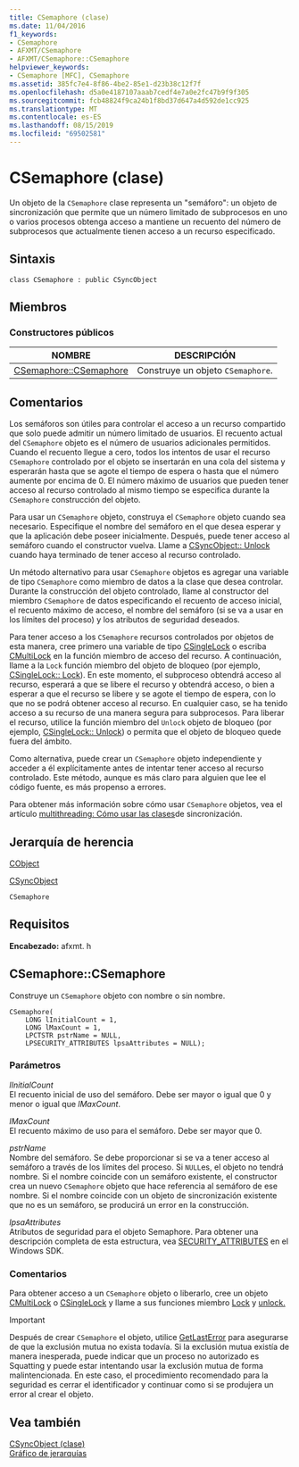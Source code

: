 ```yaml
---
title: CSemaphore (clase)
ms.date: 11/04/2016
f1_keywords:
- CSemaphore
- AFXMT/CSemaphore
- AFXMT/CSemaphore::CSemaphore
helpviewer_keywords:
- CSemaphore [MFC], CSemaphore
ms.assetid: 385fc7e4-8f86-4be2-85e1-d23b38c12f7f
ms.openlocfilehash: d5a0e4187107aaab7cedf4e7a0e2fc47b9f9f305
ms.sourcegitcommit: fcb48824f9ca24b1f8bd37d647a4d592de1cc925
ms.translationtype: MT
ms.contentlocale: es-ES
ms.lasthandoff: 08/15/2019
ms.locfileid: "69502581"
---
```

# <a name="csemaphore-class"></a>CSemaphore (clase)

Un objeto de la `CSemaphore` clase representa un "semáforo": un objeto de sincronización que permite que un número limitado de subprocesos en uno o varios procesos obtenga acceso a mantiene un recuento del número de subprocesos que actualmente tienen acceso a un recurso especificado.

## <a name="syntax"></a>Sintaxis

```
class CSemaphore : public CSyncObject
```

## <a name="members"></a>Miembros

### <a name="public-constructors"></a>Constructores públicos

|NOMBRE|DESCRIPCIÓN|
|----------|-----------------|
|[CSemaphore::CSemaphore](#csemaphore)|Construye un objeto `CSemaphore`.|

## <a name="remarks"></a>Comentarios

Los semáforos son útiles para controlar el acceso a un recurso compartido que solo puede admitir un número limitado de usuarios. El recuento actual del `CSemaphore` objeto es el número de usuarios adicionales permitidos. Cuando el recuento llegue a cero, todos los intentos de usar el recurso `CSemaphore` controlado por el objeto se insertarán en una cola del sistema y esperarán hasta que se agote el tiempo de espera o hasta que el número aumente por encima de 0. El número máximo de usuarios que pueden tener acceso al recurso controlado al mismo tiempo se especifica durante la `CSemaphore` construcción del objeto.

Para usar un `CSemaphore` objeto, construya el `CSemaphore` objeto cuando sea necesario. Especifique el nombre del semáforo en el que desea esperar y que la aplicación debe poseer inicialmente. Después, puede tener acceso al semáforo cuando el constructor vuelva. Llame a [CSyncObject:: Unlock](../../mfc/reference/csyncobject-class.md#unlock) cuando haya terminado de tener acceso al recurso controlado.

Un método alternativo para usar `CSemaphore` objetos es agregar una variable de tipo `CSemaphore` como miembro de datos a la clase que desea controlar. Durante la construcción del objeto controlado, llame al constructor del miembro `CSemaphore` de datos especificando el recuento de acceso inicial, el recuento máximo de acceso, el nombre del semáforo (si se va a usar en los límites del proceso) y los atributos de seguridad deseados.

Para tener acceso a los `CSemaphore` recursos controlados por objetos de esta manera, cree primero una variable de tipo [CSingleLock](../../mfc/reference/csinglelock-class.md) o escriba [CMultiLock](../../mfc/reference/cmultilock-class.md) en la función miembro de acceso del recurso. A continuación, llame a la `Lock` función miembro del objeto de bloqueo (por ejemplo, [CSingleLock:: Lock](../../mfc/reference/csinglelock-class.md#lock)). En este momento, el subproceso obtendrá acceso al recurso, esperará a que se libere el recurso y obtendrá acceso, o bien a esperar a que el recurso se libere y se agote el tiempo de espera, con lo que no se podrá obtener acceso al recurso. En cualquier caso, se ha tenido acceso a su recurso de una manera segura para subprocesos. Para liberar el recurso, utilice la función miembro del `Unlock` objeto de bloqueo (por ejemplo, [CSingleLock:: Unlock](../../mfc/reference/csinglelock-class.md#unlock)) o permita que el objeto de bloqueo quede fuera del ámbito.

Como alternativa, puede crear un `CSemaphore` objeto independiente y acceder a él explícitamente antes de intentar tener acceso al recurso controlado. Este método, aunque es más claro para alguien que lee el código fuente, es más propenso a errores.

Para obtener más información sobre cómo usar `CSemaphore` objetos, vea el artículo [multithreading: Cómo usar las clases](../../parallel/multithreading-how-to-use-the-synchronization-classes.md)de sincronización.

## <a name="inheritance-hierarchy"></a>Jerarquía de herencia

[CObject](../../mfc/reference/cobject-class.md)

[CSyncObject](../../mfc/reference/csyncobject-class.md)

`CSemaphore`

## <a name="requirements"></a>Requisitos

**Encabezado:** afxmt. h

##  <a name="csemaphore"></a>  CSemaphore::CSemaphore

Construye un `CSemaphore` objeto con nombre o sin nombre.

```
CSemaphore(
    LONG lInitialCount = 1,
    LONG lMaxCount = 1,
    LPCTSTR pstrName = NULL,
    LPSECURITY_ATTRIBUTES lpsaAttributes = NULL);
```

### <a name="parameters"></a>Parámetros

*lInitialCount*<br/>
El recuento inicial de uso del semáforo. Debe ser mayor o igual que 0 y menor o igual que *lMaxCount*.

*lMaxCount*<br/>
El recuento máximo de uso para el semáforo. Debe ser mayor que 0.

*pstrName*<br/>
Nombre del semáforo. Se debe proporcionar si se va a tener acceso al semáforo a través de los límites del proceso. Si `NULL`es, el objeto no tendrá nombre. Si el nombre coincide con un semáforo existente, el constructor crea un nuevo `CSemaphore` objeto que hace referencia al semáforo de ese nombre. Si el nombre coincide con un objeto de sincronización existente que no es un semáforo, se producirá un error en la construcción.

*lpsaAttributes*<br/>
Atributos de seguridad para el objeto Semaphore. Para obtener una descripción completa de esta estructura, vea [SECURITY_ATTRIBUTES](/previous-versions/windows/desktop/legacy/aa379560\(v=vs.85\)) en el Windows SDK.

### <a name="remarks"></a>Comentarios

Para obtener acceso a un `CSemaphore` objeto o liberarlo, cree un objeto [CMultiLock](../../mfc/reference/cmultilock-class.md) o [CSingleLock](../../mfc/reference/csinglelock-class.md) y llame a sus funciones miembro [Lock](../../mfc/reference/csinglelock-class.md#lock) y [unlock.](../../mfc/reference/csinglelock-class.md#unlock)

> [!IMPORTANT]
>  Después de crear `CSemaphore` el objeto, utilice [GetLastError](/windows/win32/api/errhandlingapi/nf-errhandlingapi-getlasterror) para asegurarse de que la exclusión mutua no exista todavía. Si la exclusión mutua existía de manera inesperada, puede indicar que un proceso no autorizado es Squatting y puede estar intentando usar la exclusión mutua de forma malintencionada. En este caso, el procedimiento recomendado para la seguridad es cerrar el identificador y continuar como si se produjera un error al crear el objeto.

## <a name="see-also"></a>Vea también

[CSyncObject (clase)](../../mfc/reference/csyncobject-class.md)<br/>
[Gráfico de jerarquías](../../mfc/hierarchy-chart.md)
